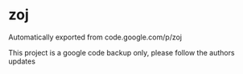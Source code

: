 # zoj

Automatically exported from code.google.com/p/zoj

This project is a google code backup only, please follow the authors updates
